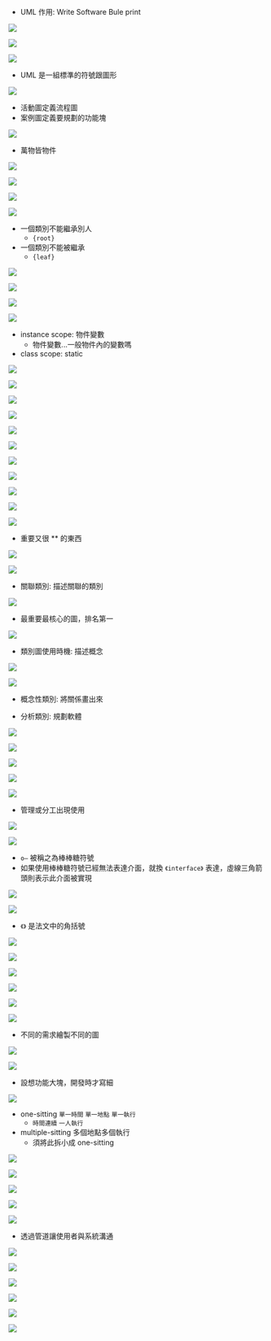 - UML 作用: Write Software Bule print

<p><img src='./image/07-7_01_p02.png'></p>

<p><img src='./image/07-7_02_p03.png'></p>

<p><img src='./image/07-7_03_p04.png'></p>

- UML 是一組標準的符號跟圖形

<p><img src='./image/07-7_04_p05.png'></p>

- 活動圖定義流程圖
- 案例圖定義要規劃的功能塊

<p><img src='./image/07-7_05_p06.png'></p>

- 萬物皆物件

<p><img src='./image/07-7_06_p07.png'></p>

<p><img src='./image/07-7_07_p08.png'></p>

<p><img src='./image/07-7_08_p09.png'></p>

<p><img src='./image/07-7_09_p10.png'></p>

- 一個類別不能繼承別人
  - `{root}`
- 一個類別不能被繼承
  - `{leaf}`

<p><img src='./image/07-7_10_p11.png'></p>

<p><img src='./image/07-7_11_p12.png'></p>

<p><img src='./image/07-7_12_p13.png'></p>

<p><img src='./image/07-7_13_p14.png'></p>

- instance scope: 物件變數
  - 物件變數...一般物件內的變數嗎
- class scope: static

<p><img src='./image/07-7_14_p15.png'></p>

<p><img src='./image/07-7_15_p16.png'></p>

<p><img src='./image/07-7_16_p18.png'></p>

<p><img src='./image/07-7_17_p19.png'></p>

<p><img src='./image/07-7_18_p20.png'></p>

<p><img src='./image/07-7_19_p21.png'></p>

<p><img src='./image/07-7_20_p22.png'></p>

<p><img src='./image/07-7_21_p23.png'></p>

<p><img src='./image/07-7_22_p24_.png'></p>

<p><img src='./image/07-7_23_p25_.png'></p>

<p><img src='./image/07-7_24_p26_.png'></p>

- 重要又很 \*\* 的東西

<p><img src='./image/07-7_25_p27.png'></p>

<p><img src='./image/07-7_26_p31.png'></p>

- 關聯類別: 描述關聯的類別

<p><img src='./image/07-7_27_p34.png'></p>

- 最重要最核心的圖，排名第一

<p><img src='./image/07-7_28_p35.png'></p>

- 類別圖使用時機: 描述概念

<p><img src='./image/07-7_29_p36.png'></p>

<p><img src='./image/07-7_31_p37.png'></p>

- 概念性類別: 將關係畫出來

- 分析類別: 規劃軟體

<p><img src='./image/07-7_32_p38.png'></p>

<p><img src='./image/07-7_33_p39.png'></p>

<p><img src='./image/07-7_30_p40.png'></p>

<p><img src='./image/07-7_34_p41.png'></p>

<p><img src='./image/07-7_35_p42.png'></p>

- 管理或分工出現使用

<p><img src='./image/07-7_34_p43.png'></p>

<p><img src='./image/07-7_36_p44.png'></p>

- `o—` 被稱之為棒棒糖符號
- 如果使用棒棒糖符號已經無法表達介面，就換 `《interface》` 表達，虛線三角箭頭則表示此介面被實現

<p><img src='./image/07-7_37_p45.png'></p>

<p><img src='./image/07-7_38_p46.png'></p>

- `《》` 是法文中的角括號

<p><img src='./image/07-7_39_p47.png'></p>

<p><img src='./image/07-7_40_p48.png'></p>

<p><img src='./image/07-7_41_p49.png'></p>

<p><img src='./image/07-7_42_p1.png'></p>

<p><img src='./image/07-7_43_p2.png'></p>

<p><img src='./image/07-7_44_p12.png'></p>

- 不同的需求繪製不同的圖

<p><img src='./image/07-7_45_p3.png'></p>

<p><img src='./image/07-7_45_p4.png'></p>

- 設想功能大塊，開發時才寫細

<p><img src='./image/07-7_46_p5.png'></p>

- one-sitting `單一時間` `單一地點` `單一執行`
  - `時間連續` `一人執行`
- multiple-sitting 多個地點多個執行
  - 須將此拆小成 one-sitting

<p><img src='./image/07-7_47_p6.png'></p>

<p><img src='./image/07-7_51.png'></p>

<p><img src='./image/07-7_48_p7.png'></p>

<p><img src='./image/07-7_49_p8.png'></p>

<p><img src='./image/07-7_50_p9.png'></p>

- 透過管道讓使用者與系統溝通

<p><img src='./image/07-7_52_p10.png'></p>

<p><img src='./image/07-7_53_p11.png'></p>

<p><img src='./image/07-7_54_p13.png'></p>

<p><img src='./image/07-7_55_p14.png'></p>

<p><img src='./image/07-7_56_p19.png'></p>

<p><img src='./image/07-7_57_p31.png'></p>
